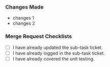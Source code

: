 ### Changes Made
- changes 1
- changes 2

### Merge Request Checklists
- [ ] I have already updated the sub-task ticket.
- [ ] I have already logged in the sub-task ticket.
- [ ] I have already covered the unit testing.
